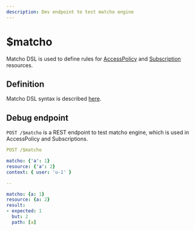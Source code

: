 ```yaml
---
description: Dev endpoint to test matcho engine
---
```


# $matcho

Matcho DSL is used to define rules for [AccessPolicy](../../../modules/security-and-access-control/security/access-control.md) and [Subscription](../../../modules/topic-based-subscriptions/subscriptions-1.md#trigger-format) resources.

## Definition

Matcho DSL syntax is described [here](../../../modules/security-and-access-control/security/evaluation-engines.md#matcho).

## Debug endpoint

`POST /$matcho` is a REST endpoint to test matcho engine, which is used in AccessPolicy and Subscriptions.

```yaml
POST /$matcho

matcho: {'a': 1}
resource: {'a': 2}
context: { user: 'u-1' }

-- 

matcho: {a: 1}
resource: {a: 2}
result:
- expected: 1
  but: 2
  path: [a]
```
